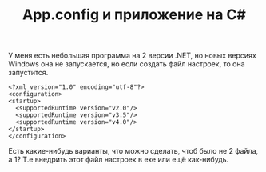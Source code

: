 ﻿---
title: "App.config и приложение на C#"
se.owner.user_id: 294648
se.owner.display_name: "Men"
se.owner.link: "https://ru.stackoverflow.com/users/294648/men"
se.link: "https://ru.stackoverflow.com/questions/823677/app-config-%d0%b8-%d0%bf%d1%80%d0%b8%d0%bb%d0%be%d0%b6%d0%b5%d0%bd%d0%b8%d0%b5-%d0%bd%d0%b0-c"
se.question_id: 823677
se.post_type: question
se.score: 5
---
<p>У меня есть небольшая программа на 2 версии .NET, но новых версиях Windows  она не запускается, но если создать файл настроек, то она запустится.</p>

<pre><code>&lt;?xml version="1.0" encoding="utf-8"?&gt;
&lt;configuration&gt;
&lt;startup&gt;
  &lt;supportedRuntime version="v2.0"/&gt;
  &lt;supportedRuntime version="v3.5"/&gt;
  &lt;supportedRuntime version="v4.0"/&gt;
&lt;/startup&gt;
&lt;/configuration&gt;
</code></pre>

<p>Есть какие-нибудь варианты, что можно сделать, чтоб было не 2 файла, а 1? Т.е внедрить этот файл настроек в exe или ещё как-нибудь.</p>
